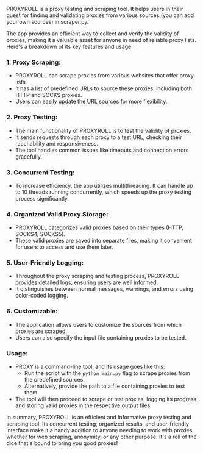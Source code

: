 PROXYROLL is a proxy testing and scraping tool. It helps users in their quest for finding and validating proxies from various sources (you can add your own sources) in scraper.py. 

The app provides an efficient way to collect and verify the validity of proxies, making it a valuable asset for anyone in need of reliable proxy lists. Here's a breakdown of its key features and usage:
### 1. Proxy Scraping:
   - PROXYROLL can scrape proxies from various websites that offer proxy lists.
   - It has a list of predefined URLs to source these proxies, including both HTTP and SOCKS proxies.
   - Users can easily update the URL sources for more flexibility.

### 2. Proxy Testing:
   - The main functionality of PROXYROLL is to test the validity of proxies.
   - It sends requests through each proxy to a test URL, checking their reachability and responsiveness.
   - The tool handles common issues like timeouts and connection errors gracefully.

### 3. Concurrent Testing:
   - To increase efficiency, the app utilizes multithreading. It can handle up to 10 threads running concurrently, which speeds up the proxy testing process significantly.

### 4. Organized Valid Proxy Storage:
   - PROXYROLL categorizes valid proxies based on their types (HTTP, SOCKS4, SOCKS5).
   - These valid proxies are saved into separate files, making it convenient for users to access and use them later.

### 5. User-Friendly Logging:
   - Throughout the proxy scraping and testing process, PROXYROLL provides detailed logs, ensuring users are well informed.
   - It distinguishes between normal messages, warnings, and errors using color-coded logging.

### 6. Customizable:
   - The application allows users to customize the sources from which proxies are scraped.
   - Users can also specify the input file containing proxies to be tested.

### Usage:
   - PROXY is a command-line tool, and its usage goes like this:
     - Run the script with the `python main.py` flag to scrape proxies from the predefined sources.
     - Alternatively, provide the path to a file containing proxies to test them.
   - The tool will then proceed to scrape or test proxies, logging its progress and storing valid proxies in the respective output files.

In summary, PROXYROLL is an efficient and informative proxy testing and scraping tool. Its concurrent testing, organized results, and user-friendly interface make it a handy addition to anyone needing to work with proxies, whether for web scraping, anonymity, or any other purpose. It's a roll of the dice that's bound to bring you good proxies!
